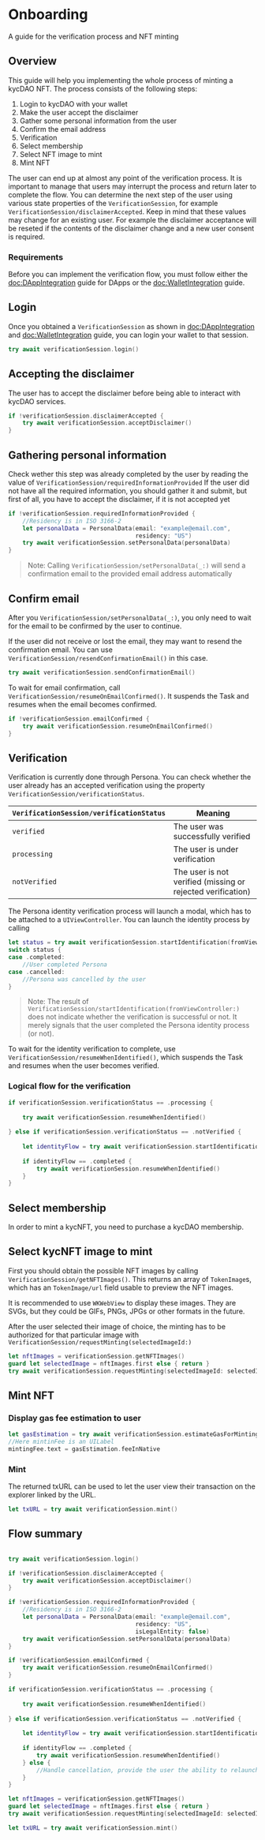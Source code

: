 # Onboarding

A guide for the verification process and NFT minting

## Overview

This guide will help you implementing the whole process of minting a kycDAO NFT.
The process consists of the following steps:
1. Login to kycDAO with your wallet
2. Make the user accept the disclaimer
3. Gather some personal information from the user
4. Confirm the email address
5. Verification
6. Select membership
7. Select NFT image to mint
8. Mint NFT

The user can end up at almost any point of the verification process. It is important to manage that users may interrupt the process and return later to complete the flow. You can determine the next step of the user using various state properties of the ``VerificationSession``, for example ``VerificationSession/disclaimerAccepted``. Keep in mind that these values may change for an existing user. For example the disclaimer acceptance will be reseted if the contents of the disclaimer change and a new user consent is required.

### Requirements

Before you can implement the verification flow, you must follow either the <doc:DAppIntegration> guide for DApps or the <doc:WalletIntegration> guide.

## Login

Once you obtained a `VerificationSession` as shown in <doc:DAppIntegration> and <doc:WalletIntegration> guide, you can login your wallet to that session.

```swift
try await verificationSession.login()
```

## Accepting the disclaimer

The user has to accept the disclaimer before being able to interact with kycDAO services.

```swift
if !verificationSession.disclaimerAccepted {
    try await verificationSession.acceptDisclaimer()
}
```

## Gathering personal information

Check wether this step was already completed by the user by reading the value of ``VerificationSession/requiredInformationProvided``
If the user did not have all the required information, you should gather it and submit, but first of all, you have to accept the disclaimer, if it is not accepted yet

```swift
if !verificationSession.requiredInformationProvided {
    //Residency is in ISO 3166-2
    let personalData = PersonalData(email: "example@email.com",
                                    residency: "US")
    try await verificationSession.setPersonalData(personalData)
}
```

> Note: Calling ``VerificationSession/setPersonalData(_:)`` will send a confirmation email to the provided email address automatically

## Confirm email

After you ``VerificationSession/setPersonalData(_:)``, you only need to wait for the email to be confirmed by the user to continue. 

If the user did not receive or lost the email, they may want to resend the confirmation email. You can use ``VerificationSession/resendConfirmationEmail()`` in this case.

```swift
try await verificationSession.sendConfirmationEmail()
```

To wait for email confirmation, call ``VerificationSession/resumeOnEmailConfirmed()``. It suspends the Task and resumes when the email becomes confirmed.

```swift
if !verificationSession.emailConfirmed {
    try await verificationSession.resumeOnEmailConfirmed()
}
```

## Verification

Verification is currently done through Persona. You can check whether the user already has an accepted verification using the property ``VerificationSession/verificationStatus``.

``VerificationSession/verificationStatus`` | Meaning
--- | ---
`verified` | The user was successfully verified
`processing` | The user is under verification
`notVerified` | The user is not verified (missing or rejected verification)

The Persona identity verification process will launch a modal, which has to be attached to a `UIViewController`. You can launch the identity process by calling

```swift
let status = try await verificationSession.startIdentification(fromViewController: self)
switch status {
case .completed:
    //User completed Persona
case .cancelled:
    //Persona was cancelled by the user
}
```

> Note: The result of ``VerificationSession/startIdentification(fromViewController:)`` does not indicate whether the verification is successful or not. It merely signals that the user completed the Persona identity process (or not). 

To wait for the identity verification to complete, use ``VerificationSession/resumeWhenIdentified()``, which suspends the Task and resumes when the user becomes verified.

### Logical flow for the verification

```swift
if verificationSession.verificationStatus == .processing {
    
    try await verificationSession.resumeWhenIdentified()
    
} else if verificationSession.verificationStatus == .notVerified {
    
    let identityFlow = try await verificationSession.startIdentification(fromViewController: self)
    
    if identityFlow == .completed {
        try await verificationSession.resumeWhenIdentified()
    }
}
```

## Select membership

In order to mint a kycNFT, you need to purchase a kycDAO membership. 

## Select kycNFT image to mint

First you should obtain the possible NFT images by calling ``VerificationSession/getNFTImages()``. This returns an array of ``TokenImage``s, which has an ``TokenImage/url`` field usable to preview the NFT images. 

It is recommended to use `WKWebView` to display these images. They are SVGs, but they could be GIFs, PNGs, JPGs or other formats in the future.

After the user selected their image of choice, the minting has to be authorized for that particular image with ``VerificationSession/requestMinting(selectedImageId:)``

```swift
let nftImages = verificationSession.getNFTImages()
guard let selectedImage = nftImages.first else { return }
try await verificationSession.requestMinting(selectedImageId: selectedImage.id)
```

## Mint NFT

### Display gas fee estimation to user

```swift
let gasEstimation = try await verificationSession.estimateGasForMinting()
//Here mintinFee is an UILabel
mintingFee.text = gasEstimation.feeInNative
```
### Mint

The returned txURL can be used to let the user view their transaction on the explorer linked by the URL.

```swift
let txURL = try await verificationSession.mint()
```

## Flow summary

```swift

try await verificationSession.login()

if !verificationSession.disclaimerAccepted {
    try await verificationSession.acceptDisclaimer()
}

if !verificationSession.requiredInformationProvided {
    //Residency is in ISO 3166-2
    let personalData = PersonalData(email: "example@email.com",
                                    residency: "US",
                                    isLegalEntity: false)
    try await verificationSession.setPersonalData(personalData)
}

if !verificationSession.emailConfirmed {
    try await verificationSession.resumeOnEmailConfirmed()
}

if verificationSession.verificationStatus == .processing {
    
    try await verificationSession.resumeWhenIdentified()
    
} else if verificationSession.verificationStatus == .notVerified {
    
    let identityFlow = try await verificationSession.startIdentification(fromViewController: self)
    
    if identityFlow == .completed {
        try await verificationSession.resumeWhenIdentified()
    } else {
        //Handle cancellation, provide the user the ability to relaunch the identity verification
    }
}

let nftImages = verificationSession.getNFTImages()
guard let selectedImage = nftImages.first else { return }
try await verificationSession.requestMinting(selectedImageId: selectedImage.id)

let txURL = try await verificationSession.mint()

```
